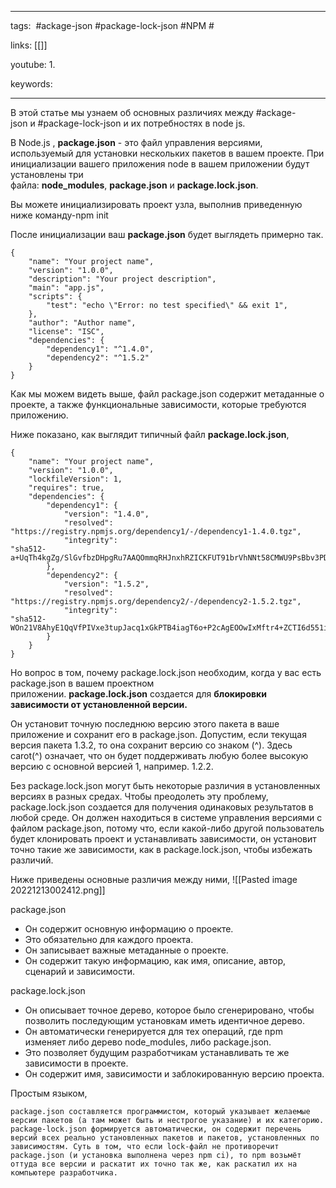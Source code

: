 ____

tags:  #ackage-json #package-lock-json #NPM #

links: [[]]

youtube: 
1. 

keywords:

_____

В этой статье мы узнаем об основных различиях между #ackage-json и #package-lock-json и их потребностях в node js.

В Node.js , **package.json** - это файл управления версиями, используемый для установки нескольких пакетов в вашем проекте. При инициализации вашего приложения node в вашем приложении будут установлены три файла: **node_modules**, **package.json** и **package.lock.json**.

Вы можете инициализировать проект узла, выполнив приведенную ниже команду-npm init

После инициализации ваш **package.json** будет выглядеть примерно так.

```
{
    "name": "Your project name",
    "version": "1.0.0",
    "description": "Your project description",
    "main": "app.js",
    "scripts": {
        "test": "echo \"Error: no test specified\" && exit 1",
    },
    "author": "Author name",
    "license": "ISC",
    "dependencies": {
        "dependency1": "^1.4.0",
        "dependency2": "^1.5.2"
    }
}
```

Как мы можем видеть выше, файл package.json содержит метаданные о проекте, а также функциональные зависимости, которые требуются приложению.

Ниже показано, как выглядит типичный файл **package.lock.json**,

```
{
    "name": "Your project name",
    "version": "1.0.0",
    "lockfileVersion": 1,
    "requires": true,
    "dependencies": {
        "dependency1": {
            "version": "1.4.0",
            "resolved": 
"https://registry.npmjs.org/dependency1/-/dependency1-1.4.0.tgz",
            "integrity": 
"sha512-a+UqTh4kgZg/SlGvfbzDHpgRu7AAQOmmqRHJnxhRZICKFUT91brVhNNt58CMWU9PsBbv3PDCZUHbVxuDiH2mtA=="
        },
        "dependency2": {
            "version": "1.5.2",
            "resolved": 
"https://registry.npmjs.org/dependency2/-/dependency2-1.5.2.tgz",
            "integrity": 
"sha512-WOn21V8AhyE1QqVfPIVxe3tupJacq1xGkPTB4iagT6o+P2cAgEOOwIxMftr4+ZCTI6d551ij9j61DFr0nsP2uQ=="
        }
    }
}
```

Но вопрос в том, почему package.lock.json необходим, когда у вас есть package.json в вашем проектном приложении. **package.lock.json** создается для **блокировки зависимости от установленной версии.** 

Он установит точную последнюю версию этого пакета в ваше приложение и сохранит его в package.json. Допустим, если текущая версия пакета 1.3.2, то она сохранит версию со знаком (^). Здесь carot(^) означает, что он будет поддерживать любую более высокую версию с основной версией 1, например. 1.2.2.

Без package.lock.json могут быть некоторые различия в установленных версиях в разных средах. Чтобы преодолеть эту проблему, package.lock.json создается для получения одинаковых результатов в любой среде. Он должен находиться в системе управления версиями с файлом package.json, потому что, если какой-либо другой пользователь будет клонировать проект и устанавливать зависимости, он установит точно такие же зависимости, как в package.lock.json, чтобы избежать различий.

Ниже приведены основные различия между ними,
![[Pasted image 20221213002412.png]]

package.json
* Он содержит основную информацию о проекте.
* Это обязательно для каждого проекта.
* Он записывает важные метаданные о проекте.
* Он содержит такую информацию, как имя, описание, автор, сценарий и зависимости.

package.lock.json
* Он описывает точное дерево, которое было сгенерировано, чтобы позволить последующим установкам иметь идентичное дерево.
* Он автоматически генерируется для тех операций, где npm изменяет либо дерево node_modules, либо package.json.
*  Это позволяет будущим разработчикам устанавливать те же зависимости в проекте.
* Он содержит имя, зависимости и заблокированную версию проекта.

Простым языком, 
~~~
package.json составляется программистом, который указывает желаемые версии пакетов (а там может быть и нестрогое указание) и их категорию. package-lock.json формируется автоматически, он содержит перечень версий всех реально установленных пакетов и пакетов, установленных по зависимостям. Суть в том, что если lock-файл не противоречит package.json (и установка выполнена через npm ci), то npm возьмёт оттуда все версии и раскатит их точно так же, как раскатил их на компьютере разработчика.
~~~